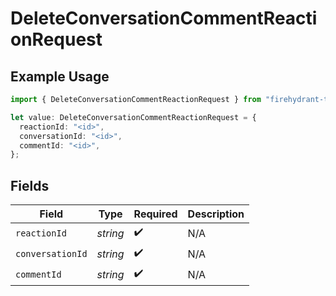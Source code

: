 # DeleteConversationCommentReactionRequest

## Example Usage

```typescript
import { DeleteConversationCommentReactionRequest } from "firehydrant-typescript-sdk/models/operations";

let value: DeleteConversationCommentReactionRequest = {
  reactionId: "<id>",
  conversationId: "<id>",
  commentId: "<id>",
};
```

## Fields

| Field              | Type               | Required           | Description        |
| ------------------ | ------------------ | ------------------ | ------------------ |
| `reactionId`       | *string*           | :heavy_check_mark: | N/A                |
| `conversationId`   | *string*           | :heavy_check_mark: | N/A                |
| `commentId`        | *string*           | :heavy_check_mark: | N/A                |